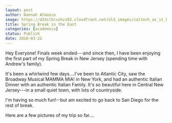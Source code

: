 ```yaml
---
layout: post
author: Dannah Almasco
image: https://d24slhcvzhzz82.cloudfront.net/old_images/caltech_as_it_happens/6a0105349b8251970b01310fca775c970c.jpg
title: Spring Break in the East
categories: [academics]
status: Publish
date: 2010-03-22
---
```



Hey Everyone!
Finals week ended---and since then, I have been enjoying the first part of my Spring Break in New Jersey (spending time with Andrew's family).

It's been a whirlwind few days....I've been to Atlantic City, saw the Broadway Musical MAMMA MIA! in New York, and had an authentic Italian Dinner with an authentic Italian Family. It's so beautiful here in Central New Jersey---in a small quiet town, with lots of countryside.

I'm having so much fun!--but am excited to go back to San Diego for the rest of break.

Here are a few pictures of my trip so far....

